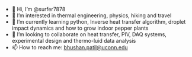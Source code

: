 - 👋 Hi, I’m @surfer7878
- 👀 I’m interested in thermal engineering, physics, hiking and travel
- 🌱 I’m currently learning python, Inverse heat transfer algorithm, droplet impact dynamics and how to grow indoor pepper plants
- 💞️ I’m looking to collaborate on heat transfer, PIV, DAQ systems, experimental design and thermo-luid data analysis
- 📫 How to reach me: bhushan.patil@uconn.edu

<!---
surfer7878/surfer7878 is a ✨ special ✨ repository because its `README.md` (this file) appears on your GitHub profile.
You can click the Preview link to take a look at your changes.
--->
